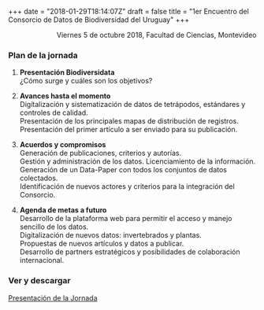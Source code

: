 +++
date = "2018-01-29T18:14:07Z"
draft = false
title = "1er Encuentro del Consorcio de Datos de Biodiversidad del Uruguay"
+++

<p style='text-align: right;'>
Viernes 5 de octubre 2018, 
Facultad de Ciencias, 
Montevideo
</p>


### Plan de la jornada

1. **Presentación Biodiversidata**  
¿Cómo surge y cuáles son los objetivos?


2. **Avances hasta el momento**  
Digitalización y sistematización de datos de tetrápodos, estándares y controles de calidad.  
Presentación de los principales mapas de distribución de registros.  
Presentación del primer artículo a ser enviado para su publicación.  


3. **Acuerdos y compromisos**  
Generación de publicaciones, criterios y autorías.  
Gestión y administración de los datos. Licenciamiento de la información.  
Generación de un Data-Paper con todos los conjuntos de datos colectados.  
Identificación de nuevos actores y criterios para la integración del Consorcio.  


4. **Agenda de metas a futuro**  
Desarrollo de la plataforma web para permitir el acceso y manejo sencillo de los datos.  
Digitalización de nuevos datos: invertebrados y plantas.  
Propuestas de nuevos artículos y datos a publicar.  
Desarrollo de partners estratégicos y posibilidades de colaboración internacional.  



### Ver y descargar 
[Presentación de la Jornada](https://github.com/bienflorencia/consorcio/tree/master/data/PresentationBiodiversidata.pdf)

